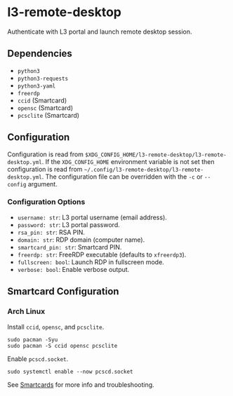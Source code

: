 # l3-remote-desktop

Authenticate with L3 portal and launch remote desktop session.


## Dependencies

* `python3`
* `python3-requests`
* `python3-yaml`
* `freerdp`
* `ccid` (Smartcard)
* `opensc` (Smartcard)
* `pcsclite` (Smartcard)


## Configuration

Configuration is read from
`$XDG_CONFIG_HOME/l3-remote-desktop/l3-remote-desktop.yml`. If the
`XDG_CONFIG_HOME` environment variable is not set then configuration is read
from `~/.config/l3-remote-desktop/l3-remote-desktop.yml`.
The configuration file can be overridden with the `-c` or `--config` argument.

### Configuration Options

* `username: str`: L3 portal username (email address).
* `password: str`: L3 portal password.
* `rsa_pin: str`: RSA PIN.
* `domain: str`: RDP domain (computer name).
* `smartcard_pin: str`: Smartcard PIN.
* `freerdp: str`: FreeRDP executable (defaults to `xfreerdp3`).
* `fullscreen: bool`: Launch RDP in fullscreen mode.
* `verbose: bool`: Enable verbose output.


## Smartcard Configuration

### Arch Linux

Install `ccid`, `opensc`, and `pcsclite`.

```
sudo pacman -Syu
sudo pacman -S ccid opensc pcsclite
```

Enable `pcscd.socket`.

```
sudo systemctl enable --now pcscd.socket
```

See [Smartcards](https://wiki.archlinux.org/title/Smartcards) for more info and
troubleshooting.
